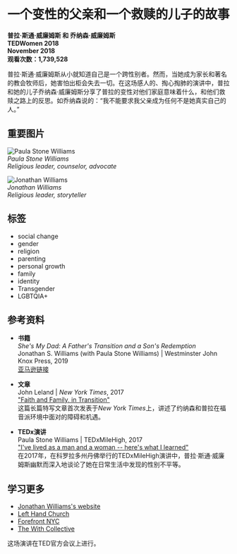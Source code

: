 # 一个变性的父亲和一个救赎的儿子的故事

**普拉·斯通·威廉姆斯 和 乔纳森·威廉姆斯**  
**TEDWomen 2018**  
**November 2018**  
**观看次数：1,739,528**

普拉·斯通·威廉姆斯从小就知道自己是一个跨性别者。然而，当她成为家长和著名的教会牧师后，她害怕出柜会失去一切。在这场感人的、掏心掏肺的演讲中，普拉和她的儿子乔纳森·威廉姆斯分享了普拉的变性对他们家庭意味着什么，和他们救赎之路上的反思。如乔纳森说的：“我不能要求我父亲成为任何不是她真实自己的人。”

## 重要图片

![Paula Stone Williams](https://ted-conferences-speaker-photos-production.s3.amazonaws.com/nrutxaapr22lzhaguowx6ptz4x1z?w=3840&q=80)  
*Paula Stone Williams*  
*Religious leader, counselor, advocate*

![Jonathan Williams](https://pi.tedcdn.com/r/pe.tedcdn.com/images/ted/52d814d86edce1173e5bf34b249bc739c3aa8aac_254x191.jpg?u%5Br%5D=2&u%5Bs%5D=0.5&u%5Ba%5D=0.8&u%5Bt%5D=0.03&quality=80&w=3840?w=3840&q=80)  
*Jonathan Williams*  
*Religious leader, storyteller*

## 标签

- social change
- gender
- religion
- parenting
- personal growth
- family
- identity
- Transgender
- LGBTQIA+

## 参考资料

- **书籍**  
  *She's My Dad: A Father's Transition and a Son's Redemption*  
  Jonathan S. Williams (with Paula Stone Williams) | Westminster John Knox Press, 2019  
  [亚马逊链接](https://www.amazon.com/Shes-My-Dad-Transition-Redemption/dp/0664264352/ref=as_li_tf_tl?ie=UTF8&camp=1789&creative=9325&creativeASIN=0520271440&linkCode=as2&tag=teco06-20)

- **文章**  
  John Leland | *New York Times*, 2017  
  ["Faith and Family, in Transition"](https://www.nytimes.com/2017/06/16/nyregion/forefront-pastors-father-became-a-woman.html)  
  这篇长篇特写文章首次发表于*New York Times*上，讲述了约纳森和普拉在福音派环境中面对的障碍和机遇。

- **TEDx演讲**  
  Paula Stone Williams | TEDxMileHigh, 2017  
  ["I've lived as a man and a woman -- here's what I learned"](https://www.youtube.com/watch?v=lrYx7HaUlMY)  
  在2017年，在科罗拉多州丹佛举行的TEDxMileHigh演讲中，普拉·斯通·威廉姆斯幽默而深入地谈论了她在日常生活中发现的性别不平等。

## 学习更多

- [Jonathan Williams's website](https://shesmydad.com/)  
- [Left Hand Church](https://www.lefthandchurch.org)  
- [Forefront NYC](https://www.forefrontnyc.com/)  
- [The With Collective](https://withcollective.org)  

这场演讲在TED官方会议上进行。